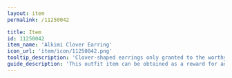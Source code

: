 ```yaml
---
layout: item
permalink: /11250042

title: Item
id: 11250042
item_name: 'Alkimi Clover Earring'
icon_url: 'item/icon/11250042.png'
tooltip_description: 'Clover-shaped earrings only granted to the worthy by Alkimi, the guild that studies herbs and alchemy.'
guide_description: 'This outfit item can be obtained as a reward for advancing in foraging mastery. Outfit items replace the look of your gear when equipped. '
---
```


